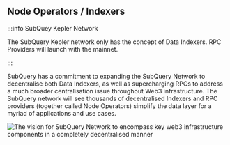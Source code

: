 ## Node Operators / Indexers

:::info SubQuey Kepler Network

The SubQuery Kepler network only has the concept of Data Indexers. RPC Providers will launch with the mainnet.

:::

SubQuery has a commitment to expanding the SubQuery Network to decentralise both Data Indexers, as well as supercharging RPCs to address a much broader centralisation issue throughout Web3 infrastructure. The SubQuery network will see thousands of decentralised Indexers and RPC providers (together called Node Operators) simplify the data layer for a myriad of applications and use cases.

![The vision for SubQuery Network to encompass key web3 infrastructure components in a completely decentralised manner](/assets/img/network/technical_stack.png)
